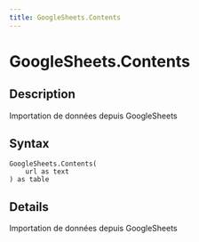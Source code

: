 ```yaml
---
title: GoogleSheets.Contents
---
```


# GoogleSheets.Contents


## Description

Importation de données depuis GoogleSheets


## Syntax

```powerquery
GoogleSheets.Contents(
    url as text
) as table
```


## Details

Importation de données depuis GoogleSheets


